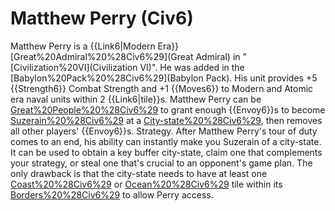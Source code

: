 # Matthew Perry (Civ6)

Matthew Perry is a {{Link6|Modern Era}} [Great%20Admiral%20%28Civ6%29](Great Admiral) in "[Civilization%20VI](Civilization VI)". He was added in the [Babylon%20Pack%20%28Civ6%29](Babylon Pack).
His unit provides +5 {{Strength6}} Combat Strength and +1 {{Moves6}} to Modern and Atomic era naval units within 2 {{Link6|tile}}s.
Matthew Perry can be [Great%20People%20%28Civ6%29](retired) to grant enough {{Envoy6}}s to become [Suzerain%20%28Civ6%29](Suzerain) at a [City-state%20%28Civ6%29](city-state), then removes all other players' {{Envoy6}}s.
Strategy.
After Matthew Perry's tour of duty comes to an end, his ability can instantly make you Suzerain of a city-state. It can be used to obtain a key buffer city-state, claim one that complements your strategy, or steal one that's crucial to an opponent's game plan. The only drawback is that the city-state needs to have at least one [Coast%20%28Civ6%29](Coast) or [Ocean%20%28Civ6%29](Ocean) tile within its [Borders%20%28Civ6%29](borders) to allow Perry access.